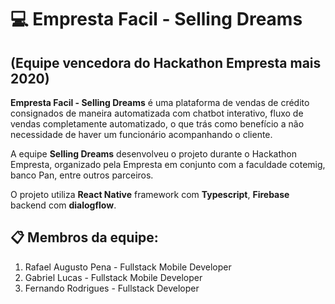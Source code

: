 # 💻 Empresta Facil - Selling Dreams 
## (Equipe vencedora do Hackathon Empresta mais 2020)

**Empresta Facil - Selling Dreams** é uma plataforma de vendas de crédito consignados de maneira automatizada com chatbot interativo,
fluxo de vendas completamente automatizado, o que trás como benefício a não necessidade de haver um funcionário acompanhando o cliente.

A equipe **Selling Dreams** desenvolveu o projeto durante o Hackathon Empresta, organizado pela Empresta em conjunto com a faculdade cotemig, banco Pan, entre outros parceiros.

O projeto utiliza **React Native** framework com **Typescript**, **Firebase** backend com **dialogflow**.

## 📋 Membros da equipe:

 1. Rafael Augusto Pena - Fullstack Mobile Developer
 2. Gabriel Lucas - Fullstack Mobile Developer 
 3. Fernando Rodrigues - Fullstack Developer 
